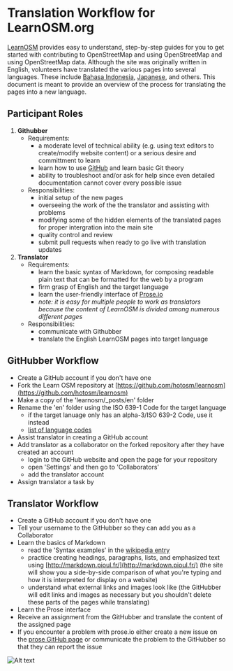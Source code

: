 Translation Workflow for LearnOSM.org
=====================================
[LearnOSM](http://learnosm.org/) provides easy to understand, step-by-step guides for you to get started with contributing to OpenStreetMap and using OpenStreetMap and using OpenStreetMap data. Although the site was originally written in English, volunteers have translated the various pages into several languages. These include [Bahasa Indonesia](http://learnosm.org/bi/), [Japanese](httP://learnosm.org/jp/), and others. This document is meant to provide an overview of the process for translating the pages into a new language.  

Participant Roles
-----------------

1. __Githubber__
    - Requirements:
        - a moderate level of technical ability (e.g. using text editors to create/modify website content) or a serious desire and committment to learn
	    - learn how to use [GitHub](https://github.com/) and learn basic Git theory
	    - ability to troubleshoot and/or ask for help since even detailed documentation cannot cover every possible issue    
    - Responsibilities:
    	- initial setup of the new pages
	    - overseeing the work of the the translator and assisting with problems 
        - modifying some of the hidden elements of the translated pages for proper intergration into the main site
        - quality control and review
        - submit pull requests when ready to go live with translation updates        
2. __Translator__
    - Requirements:
	    - learn the basic syntax of Markdown, for composing readable plain text that can be formatted for the web by a program 
        - firm grasp of English and the target language
    	- learn the user-friendly interface of [Prose.io](http://prose.io)
    	- _note: it is easy for multiple people to work as translators because the content of LearnOSM is divided among numerous different pages_
	- Responsibilities:
		- communicate with Githubber
    	- translate the English LearnOSM pages into target language

GitHubber Workflow
------------------
- Create a GitHub account if you don't have one
- Fork the Learn OSM repository at [https://github.com/hotosm/learnosm](https://github.com/hotosm/learnosm)
- Make a copy of the 'learnosm/_posts/en' folder
- Rename the 'en' folder using the ISO 639-1 Code for the target language
    - if the target lanuage only has an alpha-3/ISO 639-2 Code, use it instead
    - [list of language codes](http://www.loc.gov/standards/iso639-2/php/code_list.php)
- Assist translator in creating a GitHub account
- Add translator as a collaborator on the forked repository after they have created an account
	- login to the GitHub website and open the page for your repository
    - open 'Settings' and then go to 'Collaborators'
    - add the translator account
- Assign translator a task by    

Translator Workflow
-------------------
- Create a GitHub account if you don't have one
- Tell your username to the GitHubber so they can add you as a Collaborator
- Learn the basics of Markdown    
    - read the 'Syntax examples' in the [wikipedia entry](http://en.wikipedia.org/wiki/Markdown)
    - practice creating headings, paragraphs, lists, and emphasized text using [http://markdown.pioul.fr/](http://markdown.pioul.fr/) (the site will show you a side-by-side comparison of what you're typing and how it is interpreted for display on a website)
    - understand what external links and images look like (the GitHubber will edit links and images as necessary but you shouldn't delete these parts of the pages while translating)
- Learn the Prose interface
- Receive an assignment from the GitHubber and translate the content of the assigned page
- If you encounter a problem with prose.io either create a new issue on the [prose GitHub page](https://github.com/prose/prose/issues) or communicate the problem to the GitHubber so that they can report the issue

![Alt text](https://raw.github.com/AmericanRedCross/Guides/master/TranslationWorkflow_LearnOSM/img/prose01.png)    
    		




